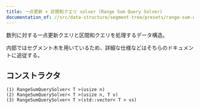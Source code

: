 ```yaml
---
title: 一点更新 + 区間和クエリ solver (Range Sum Query Solver)
documentation_of: //src/data-structure/segment-tree/presets/range-sum-query-solver.hpp
---
```


数列に対する一点更新クエリと区間和クエリを処理するデータ構造。

内部ではセグメント木を用いているため、詳細な仕様などはそちらのドキュメントに追従する。

## コンストラクタ
```
(1) RangeSumQuerySolver< T >(usize n)
(2) RangeSumQuerySolver< T >(usize n, T v)
(3) RangeSumQuerySolver< T >(std::vector< T > vs)
```
